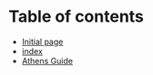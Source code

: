 # Table of contents

* [Initial page](README.md)
* [index](test-2.md)
* [Athens Guide](athens-guide.md)

